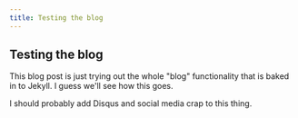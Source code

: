 ```yaml
---
title: Testing the blog
---
```


## Testing the blog

This blog post is just trying out the whole "blog" functionality that is 
baked in to Jekyll. I guess we'll see how this goes.

I should probably add Disqus and social media crap to this thing.
